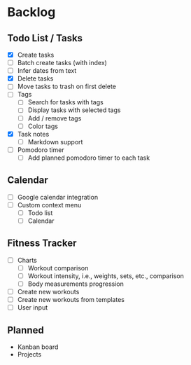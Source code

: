 # Backlog

## Todo List / Tasks

* [x] Create tasks
* [ ] Batch create tasks (with index)
* [ ] Infer dates from text
* [x] Delete tasks
* [ ] Move tasks to trash on first delete
* [ ] Tags
  * [ ] Search for tasks with tags
  * [ ] Display tasks with selected tags
  * [ ] Add / remove tags
  * [ ] Color tags
* [x] Task notes
  * [ ] Markdown support
* [ ] Pomodoro timer
    * [ ] Add planned pomodoro timer to each task

## Calendar

* [ ] Google calendar integration
* [ ] Custom context menu
  * [ ] Todo list
  * [ ] Calendar

## Fitness Tracker

  * [ ] Charts
    * [ ] Workout comparison
    * [ ] Workout intensity, i.e., weights, sets, etc., comparison
    * [ ] Body measurements progression
  * [ ] Create new workouts
  * [ ] Create new workouts from templates
  * [ ] User input

## Planned

* Kanban board
* Projects
